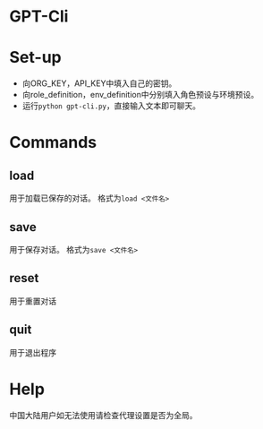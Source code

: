 # GPT-Cli
# Set-up
+ 向ORG_KEY，API_KEY中填入自己的密钥。
+ 向role_definition，env_definition中分别填入角色预设与环境预设。
+ 运行```python gpt-cli.py```，直接输入文本即可聊天。
# Commands
## load
用于加载已保存的对话。
格式为```load <文件名>```
## save
用于保存对话。
格式为```save <文件名>```
## reset
用于重置对话
## quit
用于退出程序
# Help
中国大陆用户如无法使用请检查代理设置是否为全局。
